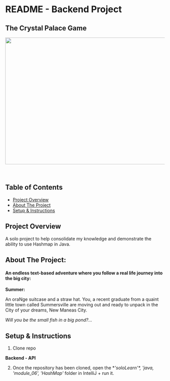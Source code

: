 # README - Backend Project

##  The Crystal Palace Game

<p align="center">
<img src="https://sitnshow.com/wp-content/uploads/2018/03/red-velvet-rope.jpg" align="center" width="800" height="400"/>
</p>

<br>

## Table of Contents
- [Project Overview](#Project-Overview)
- [About The Project](#About-The-Project)
- [Setup & Instructions](#Setup-&-Instructions)
 
## Project Overview
 
A solo project to help consolidate my knowledge and demonstrate the ability to use Hashmap in Java.

## About The Project:
#### An endless text-based adventure where you follow a real life journey into the big city:

<p>

**Summer:**
  
An oraNge suitcase and a straw hat. You, a recent graduate from a quaint little town called Summersville are moving out and ready to unpack in the City of your dreams, New Maneas City. </p>

*Will you be the small fish in a big pond?...* 

## Setup & Instructions
  
1. Clone repo

**Backend - API**

2. Once the repository has been cloned, open the **'soloLearn'*, *'java*, *'module_06'*, *'HashMap'** folder in IntelliJ + run it.

